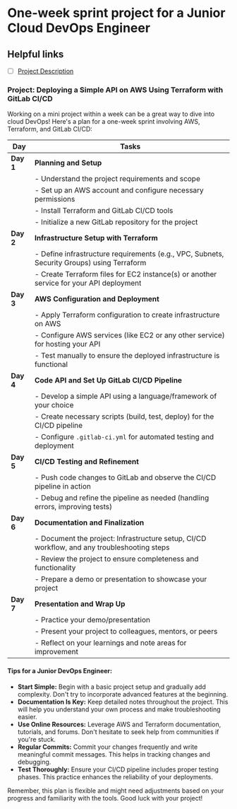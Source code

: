 # One-week sprint project for a Junior Cloud DevOps Engineer

## Helpful links
- [ ] [Project Description]()


### Project: Deploying a Simple API on AWS Using Terraform with GitLab CI/CD

Working on a mini project within a week can be a great way to dive into cloud DevOps! Here's a plan for a one-week sprint involving AWS, Terraform, and GitLab CI/CD:

| **Day**     | **Tasks**                                                                                      |
|-------------|------------------------------------------------------------------------------------------------|
| **Day 1**   | **Planning and Setup**                                                                         |
|             | - Understand the project requirements and scope                                                |
|             | - Set up an AWS account and configure necessary permissions                                    |
|             | - Install Terraform and GitLab CI/CD tools                                                      |
|             | - Initialize a new GitLab repository for the project                                            |
| **Day 2**   | **Infrastructure Setup with Terraform**                                                        |
|             | - Define infrastructure requirements (e.g., VPC, Subnets, Security Groups) using Terraform     |
|             | - Create Terraform files for EC2 instance(s) or another service for your API deployment         |
| **Day 3**   | **AWS Configuration and Deployment**                                                            |
|             | - Apply Terraform configuration to create infrastructure on AWS                                 |
|             | - Configure AWS services (like EC2 or any other service) for hosting your API                   |
|             | - Test manually to ensure the deployed infrastructure is functional                             |
| **Day 4**   | **Code API and Set Up GitLab CI/CD Pipeline**                                                  |
|             | - Develop a simple API using a language/framework of your choice                                 |
|             | - Create necessary scripts (build, test, deploy) for the CI/CD pipeline                         |
|             | - Configure `.gitlab-ci.yml` for automated testing and deployment                                |
| **Day 5**   | **CI/CD Testing and Refinement**                                                                |
|             | - Push code changes to GitLab and observe the CI/CD pipeline in action                           |
|             | - Debug and refine the pipeline as needed (handling errors, improving tests)                     |
| **Day 6**   | **Documentation and Finalization**                                                              |
|             | - Document the project: Infrastructure setup, CI/CD workflow, and any troubleshooting steps       |
|             | - Review the project to ensure completeness and functionality                                   |
|             | - Prepare a demo or presentation to showcase your project                                        |
| **Day 7**   | **Presentation and Wrap Up**                                                                   |
|             | - Practice your demo/presentation                                                                |
|             | - Present your project to colleagues, mentors, or peers                                          |
|             | - Reflect on your learnings and note areas for improvement                                       |

#### Tips for a Junior DevOps Engineer:

- **Start Simple:** Begin with a basic project setup and gradually add complexity. Don't try to incorporate advanced features at the beginning.
- **Documentation Is Key:** Keep detailed notes throughout the project. This will help you understand your own process and make troubleshooting easier.
- **Use Online Resources:** Leverage AWS and Terraform documentation, tutorials, and forums. Don't hesitate to seek help from communities if you're stuck.
- **Regular Commits:** Commit your changes frequently and write meaningful commit messages. This helps in tracking changes and debugging.
- **Test Thoroughly:** Ensure your CI/CD pipeline includes proper testing phases. This practice enhances the reliability of your deployments.

Remember, this plan is flexible and might need adjustments based on your progress and familiarity with the tools. Good luck with your project!
